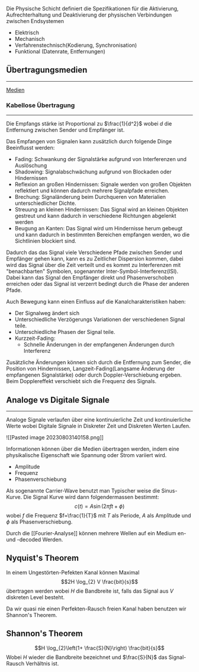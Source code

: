 Die Physische Schicht definiert die Spezifikationen für die Aktivierung, Aufrechterhaltung und Deaktivierung der physischen Verbindungen zwischen Endsystemen
- Elektrisch
- Mechanisch
- Verfahrenstechnisch(Kodierung, Synchronisation)
- Funktional (Datenrate, Entfernungen)

## Übertragungsmedien
---
[Medien](Übertragungs%20Arten.md)

### Kabellose Übertragung
---
Die Empfangs stärke ist Proportional zu $\frac{1}{d^2}$ wobei $d$ die Entfernung zwischen Sender und Empfänger ist.

Das Empfangen von Signalen kann zusätzlich durch folgende Dinge Beeinflusst werden:

- Fading: Schwankung der Signalstärke aufgrund von Interferenzen und Auslöschung
- Shadowing: Signalabschwächung aufgrund von Blockaden oder Hindernissen
- Reflexion an großen Hindernissen: Signale werden von großen Objekten reflektiert und können dadurch mehrere Signalpfade erreichen.
- Brechung: Signaländerung beim Durchqueren von Materialien unterschiedlicher Dichte.
- Streuung an kleinen Hindernissen: Das Signal wird an kleinen Objekten gestreut und kann dadurch in verschiedene Richtungen abgelenkt werden
- Beugung an Kanten: Das Signal wird um Hindernisse herum gebeugt und kann dadurch in bestimmten Bereichen empfangen werden, wo die Sichtlinien blockiert sind.

Dadurch das das Signal viele Verschiedene Pfade zwischen Sender und Empfänger gehen kann, kann es zu Zeitlicher Dispersion kommen, dabei wird das Signal über die Zeit verteilt und es kommt zu Interferenzen mit "benachbarten" Symbolen, sogenannter Inter-Symbol-Interferenz(ISI). Dabei kann das Signal den Empfänger direkt und Phasenverschoben erreichen oder das Signal ist verzerrt bedingt durch die Phase der anderen Pfade.

Auch Bewegung kann einen Einfluss auf die Kanalcharakteristiken haben:
- Der Signalweg ändert sich
- Unterschiedliche Verzögerungs Variationen der verschiedenen Signal teile.
- Unterschiedliche Phasen der Signal teile.
- Kurzzeit-Fading:
	- Schnelle Änderungen in der empfangenen Änderungen durch Interferenz

Zusätzliche Änderungen können sich durch die Entfernung zum Sender, die Position von Hindernissen, Langzeit-Fading(Langsame Änderung der empfangenen Signalstärke) oder durch Doppler-Verschiebung ergeben. Beim Dopplereffekt verschiebt sich die Frequenz des Signals.

## Analoge vs Digitale Signale
---
Analoge Signale verlaufen über eine kontinuierliche Zeit und kontinuierliche Werte wobei Digitale Signale in Diskreter Zeit und Diskreten Werten Laufen.

![[Pasted image 20230803140158.png]]

Informationen können über die Medien übertragen werden, indem eine physikalische Eigenschaft wie Spannung oder Strom variiert wird.
- Amplitude
- Frequenz
- Phasenverschiebung

Als sogenannte Carrier-Wave benutzt man Typischer weise die Sinus-Kurve. Die Signal Kurve wird dann folgendermassen bestimmt:
$$c(t) = A \sin(2\pi f t + \phi)$$
wobei $f$ die Frequenz $f=\frac{1}{T}$ mit $T$ als Periode, $A$ als Amplitude und $\phi$ als Phasenverschiebung.

Durch die [[Fourier-Analyse]] können mehrere Wellen auf ein Medium en- und -decoded Werden.

## Nyquist's Theorem

In einem Ungestörten-Pefekten Kanal können Maximal
$$2H \log_{2} V \frac{bit}{s}$$
übertragen werden wobei $H$ die Bandbreite ist, falls das Signal aus $V$ diskreten Level besteht.

Da wir quasi nie einen Perfekten-Rausch freien Kanal haben benutzen wir Shannon's Theorem.

## Shannon's Theorem

$$H \log_{2}\left(1+ \frac{S}{N}\right) \frac{bit}{s}$$
Wobei $H$ wieder die Bandbreite bezeichnet und $\frac{S}{N}$ das Signal-Rausch Verhältnis ist.